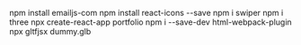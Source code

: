 npm install emailjs-com
npm install react-icons --save
npm i swiper
npm i three
npx create-react-app portfolio
npm i --save-dev html-webpack-plugin
npx gltfjsx dummy.glb